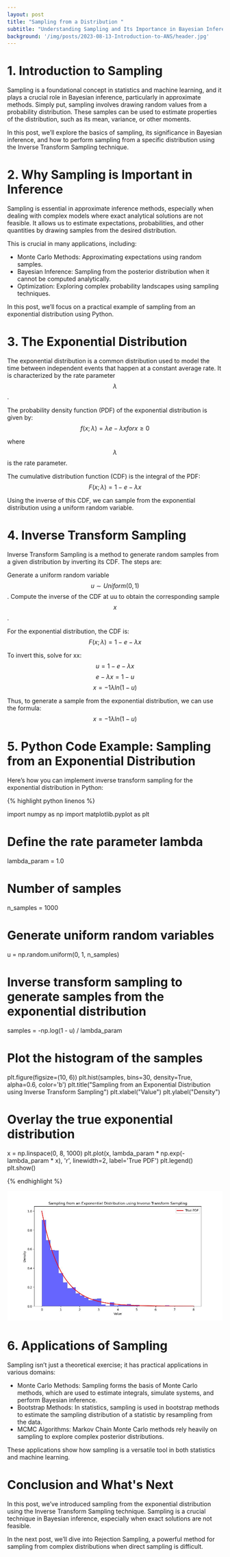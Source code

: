 ```yaml
---
layout: post
title: "Sampling from a Distribution "
subtitle: "Understanding Sampling and Its Importance in Bayesian Inference with Python"
background: '/img/posts/2023-08-13-Introduction-to-ANS/header.jpg'
---
```

# 1. Introduction to Sampling

Sampling is a foundational concept in statistics and machine learning, and it plays a crucial role in Bayesian inference, particularly in approximate methods. Simply put, sampling involves drawing random values from a probability distribution. These samples can be used to estimate properties of the distribution, such as its mean, variance, or other moments.

In this post, we’ll explore the basics of sampling, its significance in Bayesian inference, and how to perform sampling from a specific distribution using the Inverse Transform Sampling technique.
# 2. Why Sampling is Important in Inference

Sampling is essential in approximate inference methods, especially when dealing with complex models where exact analytical solutions are not feasible. It allows us to estimate expectations, probabilities, and other quantities by drawing samples from the desired distribution.

This is crucial in many applications, including:

* Monte Carlo Methods: Approximating expectations using random samples.
* Bayesian Inference: Sampling from the posterior distribution when it cannot be computed analytically.
* Optimization: Exploring complex probability landscapes using sampling techniques.

In this post, we’ll focus on a practical example of sampling from an exponential distribution using Python.
# 3. The Exponential Distribution

The exponential distribution is a common distribution used to model the time between independent events that happen at a constant average rate. It is characterized by the rate parameter $$λ$$.

The probability density function (PDF) of the exponential distribution is given by:
$$f(x;λ)=λe−λxforx≥0$$

where $$λ$$ is the rate parameter.

The cumulative distribution function (CDF) is the integral of the PDF:
$$F(x;λ)=1−e−λx$$

Using the inverse of this CDF, we can sample from the exponential distribution using a uniform random variable.

# 4. Inverse Transform Sampling

Inverse Transform Sampling is a method to generate random samples from a given distribution by inverting its CDF. The steps are:

Generate a uniform random variable $$u∼Uniform(0,1)$$.
Compute the inverse of the CDF at uu to obtain the corresponding sample $$x$$.

For the exponential distribution, the CDF is:
$$F(x;λ)=1−e−λx$$

To invert this, solve for xx:
$$u=1−e−λx$$
$$e−λx=1−u$$
$$x=−1λln⁡(1−u)$$

Thus, to generate a sample from the exponential distribution, we can use the formula:
$$x=−1λln⁡(1−u)$$

# 5. Python Code Example: Sampling from an Exponential Distribution

Here’s how you can implement inverse transform sampling for the exponential distribution in Python:

{% highlight python linenos %}

import numpy as np
import matplotlib.pyplot as plt

# Define the rate parameter lambda
lambda_param = 1.0

# Number of samples
n_samples = 1000

# Generate uniform random variables
u = np.random.uniform(0, 1, n_samples)

# Inverse transform sampling to generate samples from the exponential distribution
samples = -np.log(1 - u) / lambda_param

# Plot the histogram of the samples
plt.figure(figsize=(10, 6))
plt.hist(samples, bins=30, density=True, alpha=0.6, color='b')
plt.title("Sampling from an Exponential Distribution using Inverse Transform Sampling")
plt.xlabel("Value")
plt.ylabel("Density")

# Overlay the true exponential distribution
x = np.linspace(0, 8, 1000)
plt.plot(x, lambda_param * np.exp(-lambda_param * x), 'r', linewidth=2, label='True PDF')
plt.legend()
plt.show()

{% endhighlight %}

![Imagetext](img/posts/2024-08-16-SamplingFromADistribution/samplingFromDistr.jpg)

# 6. Applications of Sampling

Sampling isn’t just a theoretical exercise; it has practical applications in various domains:

* Monte Carlo Methods: Sampling forms the basis of Monte Carlo methods, which are used to estimate integrals, simulate systems, and perform Bayesian inference.
* Bootstrap Methods: In statistics, sampling is used in bootstrap methods to estimate the sampling distribution of a statistic by resampling from the data.
* MCMC Algorithms: Markov Chain Monte Carlo methods rely heavily on sampling to explore complex posterior distributions.

These applications show how sampling is a versatile tool in both statistics and machine learning.

# Conclusion and What's Next

In this post, we’ve introduced sampling from the exponential distribution using the Inverse Transform Sampling technique. Sampling is a crucial technique in Bayesian inference, especially when exact solutions are not feasible.

In the next post, we’ll dive into Rejection Sampling, a powerful method for sampling from complex distributions when direct sampling is difficult.

